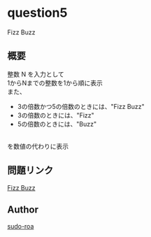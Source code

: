 # question5

Fizz Buzz

## 概要

整数 N を入力として
<br>1からNまでの整数を1から順に表示
<br>また、
- 3の倍数かつ5の倍数のときには、"Fizz Buzz"
- 3の倍数のときには、"Fizz"
- 5の倍数のときには、"Buzz"

<br>を数値の代わりに表示

## 問題リンク

[Fizz Buzz](https://paiza.jp/works/mondai/skillcheck_sample/fizz-buzz?language_uid=c)

## Author
[sudo-roa](https://github.com/sudo-roa)
